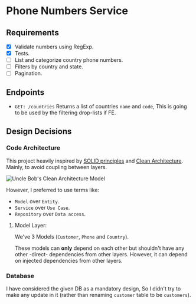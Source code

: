 # Phone Numbers Service

## Requirements

- [X] Validate numbers using RegExp.
- [X] Tests.
- [ ] List and categorize country phone numbers.
- [ ] Filters by country and state.
- [ ] Pagination.

## Endpoints

- `GET: /countries` Returns a list of countries `name` and `code`, This is going to be used by the filtering drop-lists if FE.

## Design Decisions

### Code Architecture
This project heavily inspired by [SOLID principles](https://en.wikipedia.org/wiki/SOLID) and [Clean Architecture](https://blog.cleancoder.com/uncle-bob/2012/08/13/the-clean-architecture.html). Mainly, to avoid coupling between layers.

![Uncle Bob's Clean Architecture Model](https://blog.cleancoder.com/uncle-bob/images/2012-08-13-the-clean-architecture/CleanArchitecture.jpg)

However, I preferred to use terms like:
- `Model` over `Entity`.
- `Service` over `Use Case`.
- `Repository` over `Data access`.

1. Model Layer:

    We've 3 Models (`Customer`, `Phone` and `Country`).
    
    These models can **only** depend on each other but shouldn't have any other -direct- dependencies from other layers. However, it can depend on injected dependencies from other layers.



### Database
I have considered the given DB as a mandatory design, So I didn't try to make any update in it (rather than renaming `customer` table to be `customers`).
